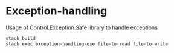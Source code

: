 # Exception-handling
Usage of Control.Exception.Safe library to handle exceptions

```bash
stack build
stack exec exception-handling-exe file-to-read file-to-write
```